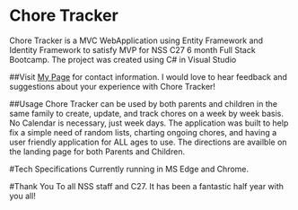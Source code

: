 ﻿# Chore Tracker
Chore Tracker is a MVC WebApplication using Entity Framework and Identity Framework to satisfy MVP for NSS C27 6 month Full Stack Bootcamp. The project was created using C# in Visual Studio

##Visit [My Page](Mateusvanhalen.herokuapp.com) for contact information. I would love to hear feedback and suggestions about your experience with Chore Tracker!

##Usage
Chore Tracker can be used by both parents and children in the same family to create, update, and track chores on a week by week basis. No Calendar is necessary, just week days. The application was built to help fix a simple need
of random lists, charting ongoing chores, and having a user friendly application for ALL ages to use. The directions are availble on the landing page for both Parents and Children.

#Tech Specifications
Currently running in MS Edge and Chrome. 

#Thank You
To all NSS staff and C27. It has been a fantastic half year with you all!
    

